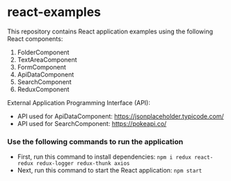 # react-examples
This repository contains React application examples using the following React components:
1. FolderComponent
2. TextAreaComponent
3. FormComponent
4. ApiDataComponent
5. SearchComponent
6. ReduxComponent

External Application Programming Interface (API):
- API used for ApiDataComponent: https://jsonplaceholder.typicode.com/
- API used for SearchComponent: https://pokeapi.co/

### Use the following commands to run the application
- First, run this command to install dependencies:
```npm i redux react-redux redux-logger redux-thunk axios```
- Next, run this command to start the React application:
```npm start```